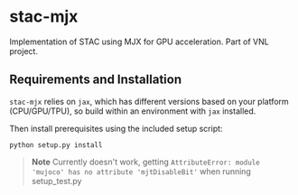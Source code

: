 # stac-mjx
Implementation of STAC using MJX for GPU acceleration. Part of VNL project.

## Requirements and Installation
`stac-mjx` relies on `jax`, which has different versions based on your platform (CPU/GPU/TPU), so build within an environment with `jax` installed. 

Then install prerequisites using the included setup script:
```
python setup.py install
```
> **Note**
> Currently doesn't work, getting `AttributeError: module 'mujoco' has no attribute 'mjtDisableBit'` when running setup_test.py
